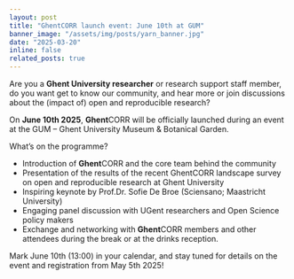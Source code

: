 ```yaml
---
layout: post
title: "GhentCORR launch event: June 10th at GUM"
banner_image: "/assets/img/posts/yarn_banner.jpg"
date: "2025-03-20"
inline: false
related_posts: true
---
```


Are you a **Ghent University researcher** or research support staff member, do you want get to know our community, and hear more or join discussions about the (impact of) open and reproducible research? 

On **June 10th 2025**, **Ghent**CORR will be officially launched during an event at the GUM – Ghent University Museum & Botanical Garden. 

What’s on the programme?  

- Introduction of **Ghent**CORR and the core team behind the community 
- Presentation of the results of the recent GhentCORR landscape survey on open and reproducible research at Ghent University 
- Inspiring keynote by Prof.Dr. Sofie De Broe (Sciensano; Maastricht University) 
- Engaging panel discussion with UGent researchers and Open Science policy makers   
- Exchange and networking with **Ghent**CORR members and other attendees during the break or at the drinks reception. 

Mark June 10th (13:00) in your calendar, and stay tuned for details on the event and registration from May 5th 2025! 